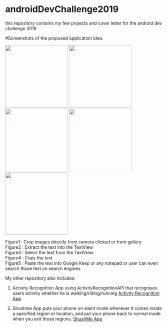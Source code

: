 # androidDevChallenge2019
this repository contains my few projects and cover letter for the android dev challenge 2019

#Screenshots of the proposed application idea:  
<p float="left">
  <img src ="https://user-images.githubusercontent.com/24929566/69911229-74e64f80-143e-11ea-9a21-cee06d3139aa.jpeg" width="200">
  <img src ="https://user-images.githubusercontent.com/24929566/69911288-3dc46e00-143f-11ea-9c13-e129cc81bfa3.jpeg" width="200">
  <img src ="https://user-images.githubusercontent.com/24929566/69911289-4321b880-143f-11ea-81aa-c8587ba9fa3a.jpeg" width="200">
  <img src ="https://user-images.githubusercontent.com/24929566/69911295-47e66c80-143f-11ea-8737-4ffbc139e243.jpeg" width="200">
  <img src ="https://user-images.githubusercontent.com/24929566/69911299-4c128a00-143f-11ea-85e1-545e2d3dfd72.jpeg" width="200">
</p>

Figure1 : Crop images directly from camera clicked or from gallery  
Figure2 : Extract the text into the TextView  
Figure3 : Select the text from the TextView  
Figure4 : Copy the text  
Figure5 : Paste the text into Google Keep or any notepad or user can even search those text on search engines.  

My other repository also includes: 
1. Activity Recognition App using ActivityRecognitionAPi that recognises users activity whether he is walking/riding/running
[Activity Recognition App](https://github.com/Ushnesha/ActivityRecognitionApp)

2. Shushme App puts your phone on silent mode whenever it comes inside a specified region or location, and put your phone back to normal mode when you exit those regions.
[ShushMe App](https://github.com/Ushnesha/ShushMe)
